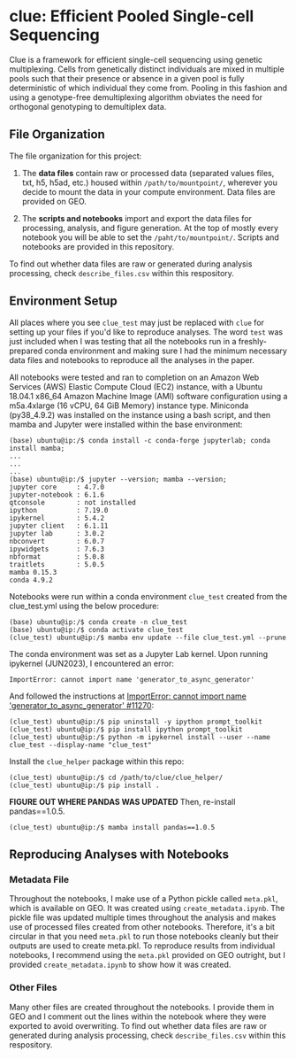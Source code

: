 # clue: Efficient Pooled Single-cell Sequencing

Clue is a framework for efficient single-cell sequencing using genetic multiplexing. Cells from genetically distinct individuals are mixed in multiple pools such that their presence or absence in a given pool is fully deterministic of which individual they come from. Pooling in this fashion and using a genotype-free demultiplexing algorithm obviates the need for orthogonal genotyping to demultiplex data.


## File Organization

The file organization for this project:

 1) The **data files** contain raw or processed data (separated values files, txt, h5, h5ad, etc.) housed within `/path/to/mountpoint/`, wherever you decide to mount the data in your compute environment. Data files are provided on GEO.

 2) The **scripts and notebooks** import and export the data files for processing, analysis, and figure generation. At the top of mostly every notebook you will be able to set the `/paht/to/mountpoint/`. Scripts and notebooks are provided in this repository. 

To find out whether data files are raw or generated during analysis processing, check `describe_files.csv` within this respository.

## Environment Setup

All places where you see `clue_test` may just be replaced with `clue` for setting up your files if you'd like to reproduce analyses. The word `test` was just included when I was testing that all the notebooks run in a freshly-prepared conda environment and making sure I had the minimum necessary data files and notebooks to reproduce all the analyses in the paper.

All notebooks were tested and ran to completion on an Amazon Web Services (AWS) Elastic Compute Cloud (EC2) instance, with a Ubuntu 18.04.1 x86_64 Amazon Machine Image (AMI) software configuration using a m5a.4xlarge (16 vCPU, 64 GiB Memory) instance type. Miniconda (py38_4.9.2) was installed on the instance using a bash script, and then mamba and Jupyter were installed within the base environment:

```
(base) ubuntu@ip:/$ conda install -c conda-forge jupyterlab; conda install mamba;
...
...
...
(base) ubuntu@ip:/$ jupyter --version; mamba --version;
jupyter core     : 4.7.0
jupyter-notebook : 6.1.6
qtconsole        : not installed
ipython          : 7.19.0
ipykernel        : 5.4.2
jupyter client   : 6.1.11
jupyter lab      : 3.0.2
nbconvert        : 6.0.7
ipywidgets       : 7.6.3
nbformat         : 5.0.8
traitlets        : 5.0.5
mamba 0.15.3
conda 4.9.2
```

Notebooks were run within a conda environment `clue_test` created from the clue_test.yml using the below procedure:

```
(base) ubuntu@ip:/$ conda create -n clue_test
(base) ubuntu@ip:/$ conda activate clue_test
(clue_test) ubuntu@ip:/$ mamba env update --file clue_test.yml --prune
```

The conda environment was set as a Jupyter Lab kernel. Upon running ipykernel (JUN2023), I encountered an error:

```
ImportError: cannot import name 'generator_to_async_generator'
```

And followed the instructions at [ImportError: cannot import name 'generator_to_async_generator' #11270](https://github.com/ipython/ipython/issues/11270#issuecomment-427448691):
```
(clue_test) ubuntu@ip:/$ pip uninstall -y ipython prompt_toolkit
(clue_test) ubuntu@ip:/$ pip install ipython prompt_toolkit
(clue_test) ubuntu@ip:/$ python -m ipykernel install --user --name clue_test --display-name "clue_test"
```

Install the `clue_helper` package within this repo:

```
(clue_test) ubuntu@ip:/$ cd /path/to/clue/clue_helper/
(clue_test) ubuntu@ip:/$ pip install .
```

**FIGURE OUT WHERE PANDAS WAS UPDATED**  Then, re-install pandas==1.0.5.
```
(clue_test) ubuntu@ip:/$ mamba install pandas==1.0.5
```

## Reproducing Analyses with Notebooks

### Metadata File

Throughout the notebooks, I make use of a Python pickle called `meta.pkl`, which is available on GEO. It was created using `create_metadata.ipynb`. The pickle file was updated multiple times throughout the analysis and makes use of processed files created from other notebooks. Therefore, it's a bit circular in that you need `meta.pkl` to run those notebooks cleanly but their outputs are used to create meta.pkl. To reproduce results from individual notebooks, I recommend using the `meta.pkl` provided on GEO outright, but I provided `create_metadata.ipynb` to show how it was created.

### Other Files

Many other files are created throughout the notebooks. I provide them in GEO and I comment out the lines within the notebook where they were exported to avoid overwriting. To find out whether data files are raw or generated during analysis processing, check `describe_files.csv` within this respository.

